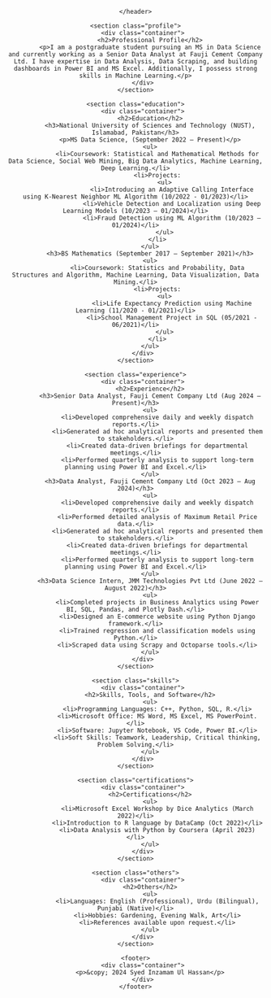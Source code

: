 <html lang="en">
<head>
</head>
<body>
    <header>

    </header>

    <section class="profile">
        <div class="container">
            <h2>Professional Profile</h2>
            <p>I am a postgraduate student pursuing an MS in Data Science and currently working as a Senior Data Analyst at Fauji Cement Company Ltd. I have expertise in Data Analysis, Data Scraping, and building dashboards in Power BI and MS Excel. Additionally, I possess strong skills in Machine Learning.</p>
        </div>
    </section>

    <section class="education">
        <div class="container">
            <h2>Education</h2>
            <h3>National University of Sciences and Technology (NUST), Islamabad, Pakistan</h3>
            <p>MS Data Science, (September 2022 – Present)</p>
            <ul>
                <li>Coursework: Statistical and Mathematical Methods for Data Science, Social Web Mining, Big Data Analytics, Machine Learning, Deep Learning.</li>
                <li>Projects:
                    <ul>
                        <li>Introducing an Adaptive Calling Interface using K-Nearest Neighbor ML Algorithm (10/2022 - 01/2023)</li>
                        <li>Vehicle Detection and Localization using Deep Learning Models (10/2023 – 01/2024)</li>
                        <li>Fraud Detection using ML Algorithm (10/2023 – 01/2024)</li>
                    </ul>
                </li>
            </ul>
            <h3>BS Mathematics (September 2017 – September 2021)</h3>
            <ul>
                <li>Coursework: Statistics and Probability, Data Structures and Algorithm, Machine Learning, Data Visualization, Data Mining.</li>
                <li>Projects:
                    <ul>
                        <li>Life Expectancy Prediction using Machine Learning (11/2020 - 01/2021)</li>
                        <li>School Management Project in SQL (05/2021 - 06/2021)</li>
                    </ul>
                </li>
            </ul>
        </div>
    </section>

    <section class="experience">
        <div class="container">
            <h2>Experience</h2>
            <h3>Senior Data Analyst, Fauji Cement Company Ltd (Aug 2024 – Present)</h3>
            <ul>
                <li>Developed comprehensive daily and weekly dispatch reports.</li>
                <li>Generated ad hoc analytical reports and presented them to stakeholders.</li>
                <li>Created data-driven briefings for departmental meetings.</li>
                <li>Performed quarterly analysis to support long-term planning using Power BI and Excel.</li>
            </ul>
            <h3>Data Analyst, Fauji Cement Company Ltd (Oct 2023 – Aug 2024)</h3>
            <ul>
                <li>Developed comprehensive daily and weekly dispatch reports.</li>
                <li>Performed detailed analysis of Maximum Retail Price data.</li>
                <li>Generated ad hoc analytical reports and presented them to stakeholders.</li>
                <li>Created data-driven briefings for departmental meetings.</li>
                <li>Performed quarterly analysis to support long-term planning using Power BI and Excel.</li>
            </ul>
            <h3>Data Science Intern, JMM Technologies Pvt Ltd (June 2022 – August 2022)</h3>
            <ul>
                <li>Completed projects in Business Analytics using Power BI, SQL, Pandas, and Plotly Dash.</li>
                <li>Designed an E-commerce website using Python Django framework.</li>
                <li>Trained regression and classification models using Python.</li>
                <li>Scraped data using Scrapy and Octoparse tools.</li>
            </ul>
        </div>
    </section>

    <section class="skills">
        <div class="container">
            <h2>Skills, Tools, and Software</h2>
            <ul>
                <li>Programming Languages: C++, Python, SQL, R.</li>
                <li>Microsoft Office: MS Word, MS Excel, MS PowerPoint.</li>
                <li>Software: Jupyter Notebook, VS Code, Power BI.</li>
                <li>Soft Skills: Teamwork, Leadership, Critical thinking, Problem Solving.</li>
            </ul>
        </div>
    </section>

    <section class="certifications">
        <div class="container">
            <h2>Certifications</h2>
            <ul>
                <li>Microsoft Excel Workshop by Dice Analytics (March 2022)</li>
                <li>Introduction to R language by DataCamp (Oct 2022)</li>
                <li>Data Analysis with Python by Coursera (April 2023)</li>
            </ul>
        </div>
    </section>

    <section class="others">
        <div class="container">
            <h2>Others</h2>
            <ul>
                <li>Languages: English (Professional), Urdu (Bilingual), Punjabi (Native)</li>
                <li>Hobbies: Gardening, Evening Walk, Art</li>
                <li>References available upon request.</li>
            </ul>
        </div>
    </section>

    <footer>
        <div class="container">
            <p>&copy; 2024 Syed Inzamam Ul Hassan</p>
        </div>
    </footer>
</body>
</html>

